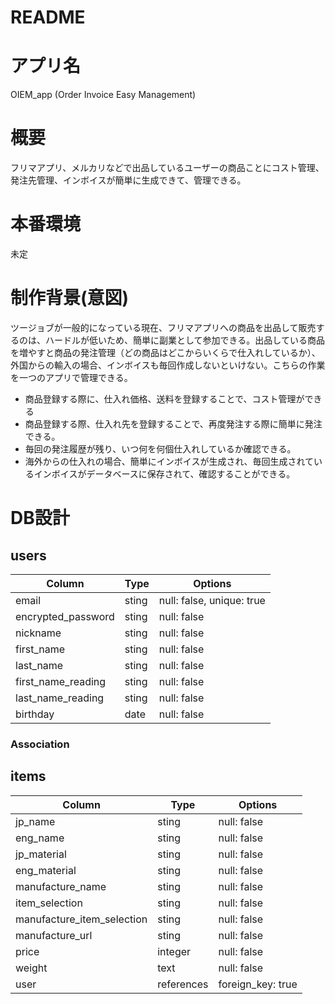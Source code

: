 # README

# アプリ名
OIEM_app (Order Invoice Easy Management)

# 概要
フリマアプリ、メルカリなどで出品しているユーザーの商品ことにコスト管理、発注先管理、インボイスが簡単に生成できて、管理できる。

# 本番環境
未定

# 制作背景(意図)
ツージョブが一般的になっている現在、フリマアプリへの商品を出品して販売するのは、ハードルが低いため、簡単に副業として参加できる。出品している商品を増やすと商品の発注管理（どの商品はどこからいくらで仕入れしているか）、外国からの輸入の場合、インボイスも毎回作成しないといけない。こちらの作業を一つのアプリで管理できる。
- 商品登録する際に、仕入れ価格、送料を登録することで、コスト管理ができる
- 商品登録する際、仕入れ先を登録することで、再度発注する際に簡単に発注できる。
- 毎回の発注履歴が残り、いつ何を何個仕入れしているか確認できる。
- 海外からの仕入れの場合、簡単にインボイスが生成され、毎回生成されているインボイスがデータベースに保存されて、確認することができる。

# DB設計
## users

|Column              |Type   |Options                  |
|--------------------|-------|-------------------------|
|email               |sting  |null: false, unique: true|
|encrypted_password  |sting  |null: false              |
|nickname            |sting  |null: false              |
|first_name          |sting  |null: false              |
|last_name           |sting  |null: false              |
|first_name_reading  |sting  |null: false              |
|last_name_reading   |sting  |null: false              |
|birthday            |date   |null: false              |
### Association


## items
|Column           |Type           |Options             |
|-----------------|---------------|-----------         |
|jp_name             |sting          |null: false      |
|eng_name            |sting          |null: false     |
|jp_material             |sting          |null: false     |
|eng_material            |sting          |null: false     |
|manufacture_name        |sting          |null: false     |
|item_selection        |sting          |null: false     |
|manufacture_item_selection        |sting          |null: false     |
|manufacture_url        |sting          |null: false     |
|price            |integer        |null: false      |
|weight           |text           |null: false      |
|user             |references     |foreign_key: true|